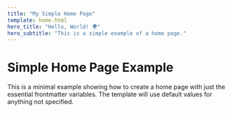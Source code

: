 ```yaml
---
title: "My Simple Home Page"
template: home.html
hero_title: "Hello, World! 🌍"
hero_subtitle: "This is a simple example of a home page."
---
```


# Simple Home Page Example

This is a minimal example showing how to create a home page with just the essential frontmatter variables. The template will use default values for anything not specified. 